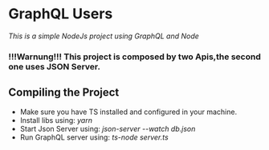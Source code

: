 # GraphQL Users 

_This is a simple NodeJs project using GraphQL and Node_

### !!!Warnung!!! This project is composed by two Apis,the second one uses JSON Server.

## Compiling the Project

* Make sure you have TS installed and configured in your machine.
* Install libs using:
_yarn_
* Start Json Server using: 
_json-server --watch db.json_
* Run GraphQL server using: 
_ts-node server.ts_
